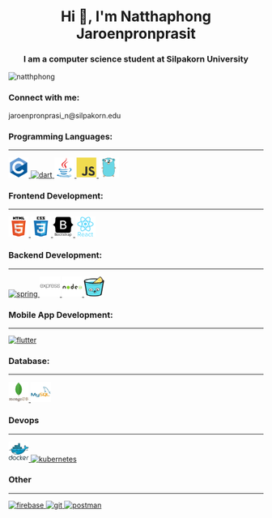 <h1 align="center">Hi 👋, I'm Natthaphong Jaroenpronprasit</h1>
<h3 align="center">I am a computer science student at Silpakorn University</h3>

<p align="left">
  <img
    src="https://komarev.com/ghpvc/?username=natthphong&label=Profile%20views&color=0e75b6&style=flat"
    alt="natthphong"
  />
</p>

<h3 align="left">Connect with me:</h3>
<p align="left">
  <a
    style="text-decoration: none"
    href="mailto:jaroenpronprasi_n@silpakorn.edu"
    target="blank"
    >jaroenpronprasi_n@silpakorn.edu</a
  >
</p>

<div class="programming">
  <h3 align="left">Programming Languages:</h3>
  <hr />
  <p align="left">
    <a href="https://www.cprogramming.com/" target="_blank" rel="noreferrer">
      <img
        src="https://raw.githubusercontent.com/devicons/devicon/master/icons/c/c-original.svg"
        alt="c"
        width="40"
        height="40"
      />
    </a>
    <a href="https://dart.dev" target="_blank" rel="noreferrer">
      <img
        src="https://www.vectorlogo.zone/logos/dartlang/dartlang-icon.svg"
        alt="dart"
        width="40"
        height="40"
      />
    </a>

   <a href="https://www.java.com" target="_blank" rel="noreferrer">
      <img
        src="https://raw.githubusercontent.com/devicons/devicon/master/icons/java/java-original.svg"
        alt="java"
        width="40"
        height="40"
      />
    </a>
    <a
      href="https://developer.mozilla.org/en-US/docs/Web/JavaScript"
      target="_blank"
      rel="noreferrer"
    >
      <img
        src="https://raw.githubusercontent.com/devicons/devicon/master/icons/javascript/javascript-original.svg"
        alt="javascript"
        width="40"
        height="40"
      />
    </a>
  	<a href="https://golang.org" target="_blank" rel="noreferrer"> 
		<img src="https://raw.githubusercontent.com/devicons/devicon/master/icons/go/go-original.svg" alt="go" width="40" 	height="40"/> 
	  </a>
    
  
  </p>
</div>

<div class="fontend">
  <h3 align="left">Frontend Development:</h3>
  <hr />
  <a href="https://www.w3.org/html/" target="_blank" rel="noreferrer">
    <img
      src="https://raw.githubusercontent.com/devicons/devicon/master/icons/html5/html5-original-wordmark.svg"
      alt="html5"
      width="40"
      height="40"
    />
  </a>
  <a href="https://www.w3schools.com/css/" target="_blank" rel="noreferrer">
    <img
      src="https://raw.githubusercontent.com/devicons/devicon/master/icons/css3/css3-original-wordmark.svg"
      alt="css3"
      width="40"
      height="40"
    />
  </a>
  <a href="https://getbootstrap.com" target="_blank" rel="noreferrer">
    <img
      src="https://raw.githubusercontent.com/devicons/devicon/master/icons/bootstrap/bootstrap-plain-wordmark.svg"
      alt="bootstrap"
      width="40"
      height="40"
    />
  </a>

  <a href="https://reactjs.org/" target="_blank" rel="noreferrer">
    <img
      src="https://raw.githubusercontent.com/devicons/devicon/master/icons/react/react-original-wordmark.svg"
      alt="react"
      width="40"
      height="40"
    />
  </a>
</div>

<div class="backend">
  <h3 align="left">Backend Development:</h3>
 
  <hr />
   <a href="https://spring.io/" target="_blank" rel="noreferrer">
	<img
		src="https://www.vectorlogo.zone/logos/springio/springio-icon.svg"
		alt="spring"
		width="45"
		height="45"
	/>
  <a href="https://expressjs.com" target="_blank" rel="noreferrer">
    <img
      src="https://raw.githubusercontent.com/devicons/devicon/master/icons/express/express-original-wordmark.svg"
      alt="express"
      width="40"
      height="40"
    />
  </a>
 
  <a href="https://nodejs.org" target="_blank" rel="noreferrer">
    <img
      src="https://raw.githubusercontent.com/devicons/devicon/master/icons/nodejs/nodejs-original-wordmark.svg"
      alt="nodejs"
      width="40"
      height="40"
    />
  </a>
  <a href="https://github.com/gin-gonic/gin" target="_blank" rel="noreferrer">
    <img
      src="https://raw.githubusercontent.com/gin-gonic/logo/master/color.png"
      alt="gin"
      width="40"
      height="40"
    />
  </a>
</div>

<div class="mobile">
  <h3 align="left">Mobile App Development:</h3>
  <hr />
  <a href="https://flutter.dev" target="_blank" rel="noreferrer">
    <img
      src="https://www.vectorlogo.zone/logos/flutterio/flutterio-icon.svg"
      alt="flutter"
      width="40"
      height="40"
    />
  </a>
</div>

<div class="database">
  <h3 align="left">Database:</h3>
  <hr />
  <a href="https://www.mongodb.com/" target="_blank" rel="noreferrer">
    <img
      src="https://raw.githubusercontent.com/devicons/devicon/master/icons/mongodb/mongodb-original-wordmark.svg"
      alt="mongodb"
      width="40"
      height="40"
    />
  </a>
  <a href="https://www.mysql.com/" target="_blank" rel="noreferrer">
    <img
      src="https://raw.githubusercontent.com/devicons/devicon/master/icons/mysql/mysql-original-wordmark.svg"
      alt="mysql"
      width="40"
      height="40"
    />
  </a>
</div>

<div class="devOps">
  <h3 align="left">Devops</h3>
  <hr />
  <a href="https://www.docker.com/" target="_blank" rel="noreferrer">
    <img
      src="https://raw.githubusercontent.com/devicons/devicon/master/icons/docker/docker-original-wordmark.svg"
      alt="docker"
      width="40"
      height="40"
    />
  </a>
  <a href="https://kubernetes.io" target="_blank" rel="noreferrer">
    <img
      src="https://www.vectorlogo.zone/logos/kubernetes/kubernetes-icon.svg"
      alt="kubernetes"
      width="40"
      height="40"
    />
  </a>
</div>
<div class="Other">
  <h3 align="left">Other</h3>
  <hr />
  <a href="https://firebase.google.com/" target="_blank" rel="noreferrer">
    <img
      src="https://www.vectorlogo.zone/logos/firebase/firebase-icon.svg"
      alt="firebase"
      width="40"
      height="40"
    />
  </a>

  <a href="https://git-scm.com/" target="_blank" rel="noreferrer">
    <img
      src="https://www.vectorlogo.zone/logos/git-scm/git-scm-icon.svg"
      alt="git"
      width="40"
      height="40"
    />
  </a>
  <a href="https://postman.com" target="_blank" rel="noreferrer">
    <img
      src="https://www.vectorlogo.zone/logos/getpostman/getpostman-icon.svg"
      alt="postman"
      width="40"
      height="40"
    />
  </a>
</div>
<br />
<br />


